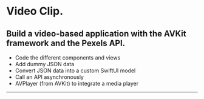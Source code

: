 Video Clip.
==========

Build a video-based application with the AVKit framework and the Pexels API.
-----------
- Code the different components and views
- Add dummy JSON data
- Convert JSON data into a custom SwiftUI model
- Call an API asynchronously
- AVPlayer (from AVKit) to integrate a media player

----------
